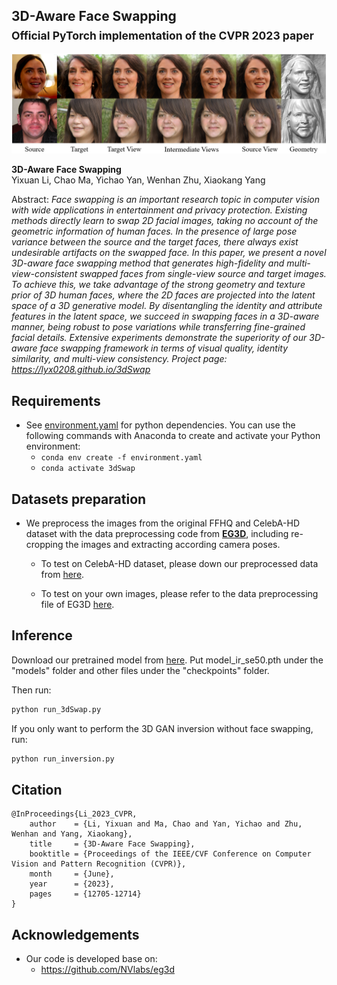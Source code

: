 ## 3D-Aware Face Swapping<br><sub>Official PyTorch implementation of the CVPR 2023 paper</sub>

![Teaser image](images/teaser.png)

**3D-Aware Face Swapping**<br>
Yixuan Li, Chao Ma, Yichao Yan, Wenhan Zhu, Xiaokang Yang<br>

Abstract: *Face swapping is an important research topic in computer vision with wide applications in entertainment and privacy protection. Existing methods directly learn to swap 2D facial images, taking no account of the geometric information of human faces. In the presence of large pose variance between the source and the target faces, there always exist undesirable artifacts on the swapped face. In this paper, we present a novel 3D-aware face swapping method that generates high-fidelity and multi-view-consistent swapped faces from single-view source and target images. To achieve this, we take advantage of the strong geometry and texture prior of 3D human faces, where the 2D faces are projected into the latent space of a 3D generative model. By disentangling the identity and attribute features in the latent space, we succeed in swapping faces in a 3D-aware manner, being robust to pose variations while transferring fine-grained facial details. Extensive experiments demonstrate the superiority of our 3D-aware face swapping framework in terms of visual quality, identity similarity, and multi-view consistency. Project page: https://lyx0208.github.io/3dSwap*

## Requirements

* See [environment.yaml](./environment.yaml) for python dependencies.  You can use the following commands with Anaconda to create and activate your Python environment:
  - `conda env create -f environment.yaml`
  - `conda activate 3dSwap`

## Datasets preparation
* We preprocess the images from the original FFHQ and CelebA-HD dataset with the data preprocessing code from **[EG3D](https://github.com/NVlabs/eg3d)**, including re-cropping the images and extracting according camera poses.

  - To test on CelebA-HD dataset, please down our preprocessed data from [here](https://drive.google.com/drive/folders/1p8LPK23ZTSztZ2noPiz-XWcefvqe-f0r?usp=sharing).

  - To test on your own images, please refer to the data preprocessing file of EG3D [here](https://github.com/NVlabs/eg3d/blob/main/dataset_preprocessing/ffhq/preprocess_in_the_wild.py).

## Inference
Download our pretrained model from [here](https://drive.google.com/drive/folders/1rlZRO-pjKFedmx6-3QdSxxThN_jXA6Pb?usp=sharing). Put model_ir_se50.pth under the "models" folder and other files under the "checkpoints" folder.

Then run:

```.bash
python run_3dSwap.py
```

If you only want to perform the 3D GAN inversion without face swapping, run:

```.bash
python run_inversion.py
```


## Citation

```
@InProceedings{Li_2023_CVPR,
    author    = {Li, Yixuan and Ma, Chao and Yan, Yichao and Zhu, Wenhan and Yang, Xiaokang},
    title     = {3D-Aware Face Swapping},
    booktitle = {Proceedings of the IEEE/CVF Conference on Computer Vision and Pattern Recognition (CVPR)},
    month     = {June},
    year      = {2023},
    pages     = {12705-12714}
}
```

## Acknowledgements
* Our code is developed base on: 
    - https://github.com/NVlabs/eg3d
